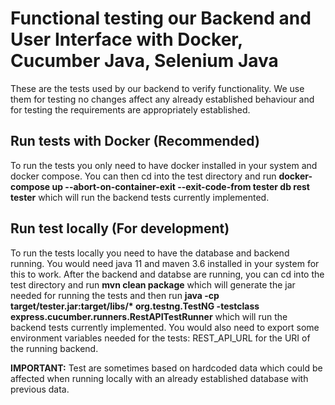 # Functional testing our Backend and User Interface with Docker, Cucumber Java, Selenium Java
These are the tests used by our backend to verify functionality. We use them for testing no changes affect any already established behaviour and for testing the requirements are appropriately established.

## Run tests with Docker (Recommended)
To run the tests you only need to have docker installed in your system and docker compose. You can then cd into the test directory and run **docker-compose up --abort-on-container-exit --exit-code-from tester db rest tester** which will run the backend tests currently implemented.

## Run test locally (For development)
To run the tests locally you need to have the database and backend running. You would need java 11 and maven 3.6 installed in your system for this to work. After the backend and databse are running, you can cd into the test directory and run **mvn clean package** which will generate the jar needed for running the tests and then run **java -cp target/tester.jar:target/libs/\* org.testng.TestNG -testclass express.cucumber.runners.RestAPITestRunner** which will run the backend tests currently implemented. You would also need to export some environment variables needed for the tests: REST_API_URL for the URI of the running backend. 

**IMPORTANT:** Test are sometimes based on hardcoded data which could be affected when running locally with an already established database with previous data.